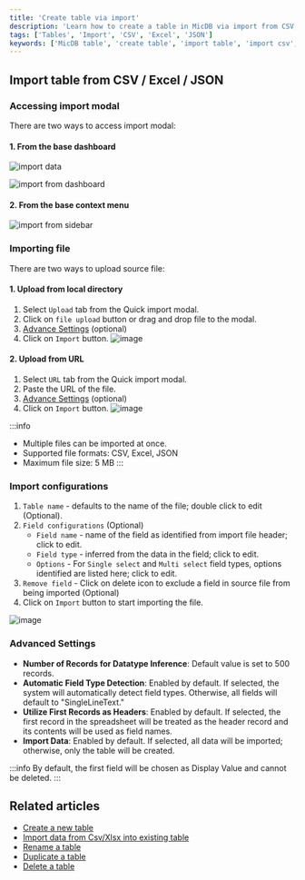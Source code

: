 ```yaml
---
title: 'Create table via import'
description: 'Learn how to create a table in MicDB via import from CSV, Excel or JSON.'
tags: ['Tables', 'Import', 'CSV', 'Excel', 'JSON']
keywords: ['MicDB table', 'create table', 'import table', 'import csv', 'import excel', 'import json']
---
```


## Import table from CSV / Excel / JSON

### Accessing import modal
There are two ways to access import modal:

#### 1. From the base dashboard
![import data](/img/v2/base/base-import-from-dashboard-1.png)

![import from dashboard](/img/v2/table/table-import-from-dashboard.png)



#### 2. From the base context menu

![import from sidebar](/img/v2/table/table-import-from-sidebar.png)

### Importing file
There are two ways to upload source file:

#### 1. Upload from local directory
1. Select `Upload` tab from the Quick import modal.
2. Click on `file upload` button or drag and drop file to the modal.
3. [Advance Settings](#advance-settings) (optional)
4. Click on `Import` button.
   ![image](/img/v2/table/import-csv.png)

#### 2. Upload from URL
1. Select `URL` tab from the Quick import modal.
2. Paste the URL of the file.
3. [Advance Settings](#advance-settings) (optional)
4. Click on `Import` button.
   ![image](/img/v2/table/import-csv-url.png)

:::info
- Multiple files can be imported at once.
- Supported file formats: CSV, Excel, JSON
- Maximum file size: 5 MB
:::


### Import configurations
1. `Table name` - defaults to the name of the file; double click to edit (Optional).
2. `Field configurations` (Optional)
    - `Field name` - name of the field as identified from import file header; click to edit.
    - `Field type` - inferred from the data in the field; click to edit.
    - `Options` - For `Single select` and `Multi select` field types, options identified are listed here; click to edit.
3. `Remove field` - Click on delete icon to exclude a field in source file from being imported (Optional)
4. Click on `Import` button to start importing the file.

![image](/img/v2/table/import-stage-2.png)


### Advanced Settings
- **Number of Records for Datatype Inference**: Default value is set to 500 records.
- **Automatic Field Type Detection**: Enabled by default. If selected, the system will automatically detect field types. Otherwise, all fields will default to "SingleLineText."
- **Utilize First Records as Headers**: Enabled by default. If selected, the first record in the spreadsheet will be treated as the header record and its contents will be used as field names.
- **Import Data**: Enabled by default. If selected, all data will be imported; otherwise, only the table will be created.

:::info
By default, the first field will be chosen as Display Value and cannot be deleted.
:::

## Related articles
- [Create a new table](/tables/create-table)
- [Import data from Csv/Xlsx into existing table](/tables/import-data-into-existing-table)
- [Rename a table](/tables/actions-on-table#rename-table)
- [Duplicate a table](/tables/actions-on-table#duplicate-table)
- [Delete a table](/tables/actions-on-table#delete-table)
